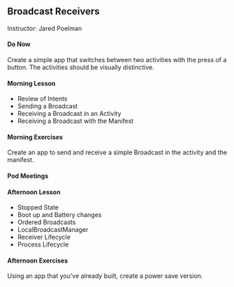## Broadcast Receivers
Instructor: Jared Poelman

#### Do Now  
Create a simple app that switches between two activities with the press of a button. The activities should be visually distinctive.  

#### Morning Lesson  
* Review of Intents  
* Sending a Broadcast  
* Receiving a Broadcast in an Activity  
* Receiving a Broadcast with the Manifest  


#### Morning Exercises  
Create an app to send and receive a simple Broadcast in the activity and the manifest.  

#### Pod Meetings  

#### Afternoon Lesson  
* Stopped State  
* Boot up and Battery changes  
* Ordered Broadcasts  
* LocalBroadcastManager  
* Receiver Lifecycle  
* Process Lifecycle  


#### Afternoon Exercises

Using an app that you’ve already built, create a power save version.  
